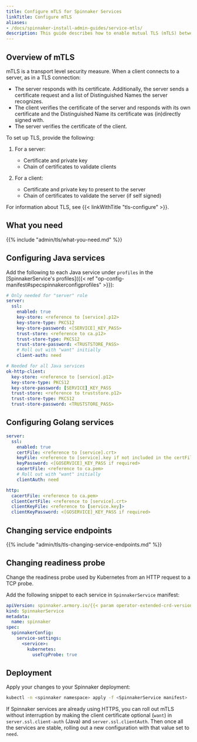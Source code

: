 ```yaml
---
title: Configure mTLS for Spinnaker Services
linkTitle: Configure mTLS
aliases:
- /docs/spinnaker-install-admin-guides/service-mtls/
description: This guide describes how to enable mutual TLS (mTLS) between Spinnaker services. Adding mTLS provides additional security for your Spinnaker services since only validated clients can interact with services when mTLS is enabled.
---
```


## Overview of mTLS

mTLS is a transport level security measure. When a client connects to a server, as in a TLS connection:
- The server responds with its certificate. Additionally, the server sends a certificate request and a list of Distinguished Names the server recognizes.
- The client verifies the certificate of the server and responds with its own certificate and the Distinguished Name its certificate was (in)directly signed with.
- The server verifies the certificate of the client.


To set up TLS, provide the following:

1. For a server:
   - Certificate and private key
   - Chain of certificates to validate clients

1. For a client:
   - Certificate and private key to present to the server
   - Chain of certificates to validate the server (if self signed)

For information about TLS, see {{< linkWithTitle "tls-configure" >}}.

## What you need

{{% include "admin/tls/what-you-need.md" %}}

## Configuring Java services

Add the following to each Java service under `profiles` in the [SpinnakerService's profiles]({{< ref "op-config-manifest#specspinnakerconfigprofiles" >}}):

```yaml
# Only needed for "server" role
server:
  ssl:
    enabled: true
    key-store: <reference to [service].p12>
    key-store-type: PKCS12
    key-store-password: <[SERVICE]_KEY_PASS>
    trust-store: <reference to ca.p12>
    trust-store-type: PKCS12
    trust-store-password: <TRUSTSTORE_PASS>
    # Roll out with "want" initially
    client-auth: need

# Needed for all Java services
ok-http-client:
  key-store: <reference to [service].p12>
  key-store-type: PKCS12
  key-store-password: [SERVICE]_KEY_PASS
  trust-store: <reference to truststore.p12>
  trust-store-type: PKCS12
  trust-store-password: <TRUSTSTORE_PASS>
```


## Configuring Golang services

```yaml
server:
  ssl:
    enabled: true
    certFile: <reference to [service].crt>
    keyFile: <reference to [service].key if not included in the certFile's PEM>
    keyPassword: <[GOSERVICE]_KEY_PASS if required>
    cacertFile: <reference to ca.pem>
    # Roll out with "want" initially
    clientAuth: need

http:
  cacertFile: <reference to ca.pem>
  clientCertFile: <reference to [service].crt>
  clientKeyFile: <reference to [service.key]>
  clientKeyPassword: <[GOSERVICE]_KEY_PASS if required>
```

## Changing service endpoints

{{% include "admin/tls/tls-changing-service-endpoints.md" %}}

## Changing readiness probe

Change the readiness probe used by Kubernetes from an HTTP request to a TCP probe.

Add the following snippet to each service in `SpinnakerService` manifest:

```yaml
apiVersion: spinnaker.armory.io/{{< param operator-extended-crd-version >}}
kind: SpinnakerService
metadata:
  name: spinnaker
spec:
  spinnakerConfig:  
    service-settings:
      <service>:
        kubernetes:
          useTcpProbe: true
```


## Deployment

Apply your changes to your Spinnaker deployment:

```bash
kubectl -n <spinnaker namespace> apply -f <SpinnakerService manifest>
```

If Spinnaker services are already using HTTPS, you can roll out mTLS without interruption by making the client certificate optional (`want`) in `server.ssl.client-auth` (Java) and `server.ssl.clientAuth`. Then once all the services are stable, rolling out a new configuration with that value set to `need`.
